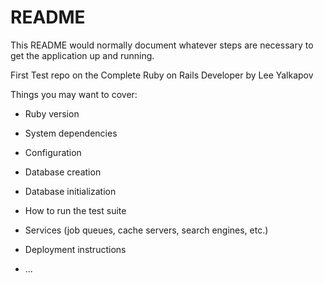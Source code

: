 # README

This README would normally document whatever steps are necessary to get the
application up and running.

First Test repo on the Complete Ruby on Rails Developer by Lee Yalkapov


Things you may want to cover:

* Ruby version

* System dependencies

* Configuration

* Database creation

* Database initialization

* How to run the test suite

* Services (job queues, cache servers, search engines, etc.)

* Deployment instructions

* ...
